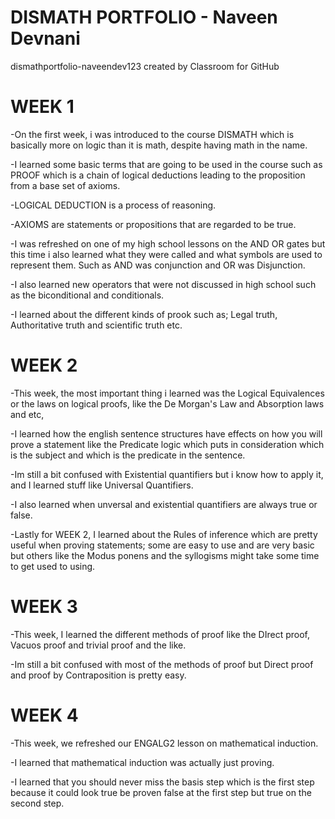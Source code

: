 # DISMATH PORTFOLIO - Naveen Devnani
dismathportfolio-naveendev123 created by Classroom for GitHub
# WEEK 1
 -On the first week, i was introduced to the course DISMATH which is basically more on logic than it is math, despite having math in the name.
 
 -I learned some basic terms that are going to be used in the course such as PROOF which is a chain of logical deductions leading to the proposition from a base set of axioms.

 -LOGICAL DEDUCTION is a process of reasoning.
 
 -AXIOMS are statements or propositions that are regarded to be true.

 -I was refreshed on one of my high school lessons on the AND OR gates but this time i also learned what they were called and what symbols are used to represent them. Such as AND was conjunction and OR was Disjunction.

 -I also learned new operators that were not discussed in high school such as the biconditional and conditionals.
 
 -I learned about the different kinds of prook such as; Legal truth, Authoritative truth and scientific truth etc.
# WEEK 2
 -This week, the most important thing i learned was the Logical Equivalences or the laws on logical proofs, like the De Morgan's Law and Absorption laws and etc,
 
 -I learned how the english sentence structures have effects on how you will prove a statement like the Predicate logic which puts in consideration which is the subject and which is the predicate in the sentence.
 
 -Im still a bit confused with Existential quantifiers but i know how to apply it, and I learned stuff like Universal Quantifiers.
 
 -I also learned when unversal and existential quantifiers are always true or false.
 
 -Lastly for WEEK 2, I learned about the Rules of inference which are pretty useful when proving statements; some are easy to use and are very basic but others like the Modus ponens and the syllogisms might take some time to get used to using.
# WEEK 3
 -This week, I learned the different methods of proof like the DIrect proof, Vacuos proof and trivial proof and the like.
 
 -Im still a bit confused with most of the methods of proof but Direct proof and proof by Contraposition is pretty easy.
# WEEK 4
 -This week, we refreshed our ENGALG2 lesson on mathematical induction.
 
 -I learned that mathematical induction was actually just proving.
 
 -I learned that you should never miss the basis step which is the first step because it could look true be proven false at the first step but true on the second step.
 
 
 
 
